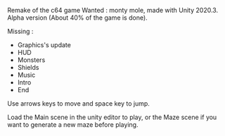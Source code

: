 Remake of the c64 game Wanted : monty mole, made with Unity 2020.3. Alpha version (About 40% of the game is done).

 Missing :
 - Graphics's update
 - HUD
 - Monsters
 - Shields
 - Music
 - Intro
 - End

Use arrows keys to move and space key to jump.

Load the Main scene in the unity editor to play, or the Maze scene if you want to generate a new maze before playing.
